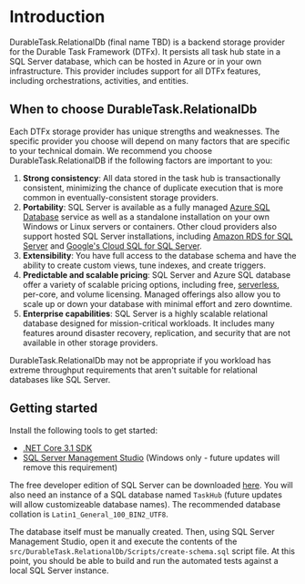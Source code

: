 ﻿# Introduction

DurableTask.RelationalDb (final name TBD) is a backend storage provider for the Durable Task Framework (DTFx).
It persists all task hub state in a SQL Server database, which can be hosted in Azure or in your own infrastructure.
This provider includes support for all DTFx features, including orchestrations, activities, and entities.

## When to choose DurableTask.RelationalDb

Each DTFx storage provider has unique strengths and weaknesses. The specific provider you choose will depend
on many factors that are specific to your technical domain. We recommend you choose DurableTask.RelationalDB if
the following factors are important to you:

1. **Strong consistency**: All data stored in the task hub is transactionally consistent, minimizing the chance of
duplicate execution that is more common in eventually-consistent storage providers.
2. **Portability**: SQL Server is available as a fully managed [Azure SQL Database](https://azure.microsoft.com/services/sql-database/)
service as well as a standalone installation on your own Windows or Linux servers or containers. Other cloud providers also support
hosted SQL Server installations, including [Amazon RDS for SQL Server](https://aws.amazon.com/rds/sqlserver/) and
[Google's Cloud SQL for SQL Server](https://cloud.google.com/sql/docs/sqlserver).
3. **Extensibility**: You have full access to the database schema and have the ability to create custom views,
tune indexes, and create triggers.
4. **Predictable and scalable pricing**: SQL Server and Azure SQL database offer a variety of scalable pricing options,
including free, [serverless](https://docs.microsoft.com/azure/sql-database/sql-database-serverless), per-core, and
volume licensing. Managed offerings also allow you to scale up or down your database with minimal effort and zero downtime.
5. **Enterprise capabilities**: SQL Server is a highly scalable relational database designed for mission-critical workloads.
It includes many features around disaster recovery, replication, and security that are not available in other storage providers.

DurableTask.RelationalDb may not be appropriate if you workload has extreme throughput requirements that aren't suitable
for relational databases like SQL Server.

## Getting started

Install the following tools to get started:

* [.NET Core 3.1 SDK](https://dotnet.microsoft.com/download/dotnet-core/3.1)
* [SQL Server Management Studio](https://docs.microsoft.com/en-us/sql/ssms/download-sql-server-management-studio-ssms) (Windows only - future updates will remove this requirement)

The free developer edition of SQL Server can be downloaded [here](https://www.microsoft.com/en-us/sql-server/sql-server-downloads).
You will also need an instance of a SQL database named `TaskHub` (future updates will allow customizeable database names).
The recommended database collation is `Latin1_General_100_BIN2_UTF8`.

The database itself must be manually created. Then, using SQL Server Management Studio, open it and execute the contents of
the `src/DurableTask.RelationalDb/Scripts/create-schema.sql` script file. At this point, you should be able to build and run
the automated tests against a local SQL Server instance.